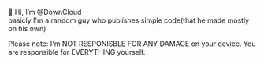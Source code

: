 👋 Hi, I’m @DownCloud  
basicly I'm a random guy who publishes simple code(that he made mostly on his own)  

Please note: I'm NOT RESPONISBLE FOR ANY DAMAGE on your device. You are responsible for EVERYTHING yourself.
